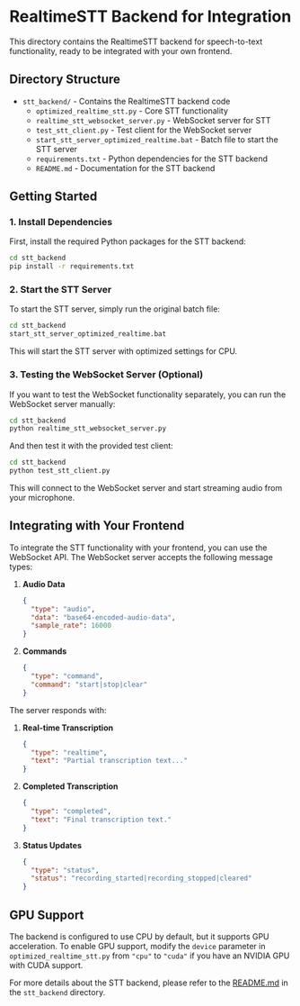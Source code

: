 # RealtimeSTT Backend for Integration

This directory contains the RealtimeSTT backend for speech-to-text functionality, ready to be integrated with your own frontend.

## Directory Structure

- `stt_backend/` - Contains the RealtimeSTT backend code
  - `optimized_realtime_stt.py` - Core STT functionality
  - `realtime_stt_websocket_server.py` - WebSocket server for STT
  - `test_stt_client.py` - Test client for the WebSocket server
  - `start_stt_server_optimized_realtime.bat` - Batch file to start the STT server
  - `requirements.txt` - Python dependencies for the STT backend
  - `README.md` - Documentation for the STT backend

## Getting Started

### 1. Install Dependencies

First, install the required Python packages for the STT backend:

```bash
cd stt_backend
pip install -r requirements.txt
```

### 2. Start the STT Server

To start the STT server, simply run the original batch file:

```bash
cd stt_backend
start_stt_server_optimized_realtime.bat
```

This will start the STT server with optimized settings for CPU.

### 3. Testing the WebSocket Server (Optional)

If you want to test the WebSocket functionality separately, you can run the WebSocket server manually:

```bash
cd stt_backend
python realtime_stt_websocket_server.py
```

And then test it with the provided test client:

```bash
cd stt_backend
python test_stt_client.py
```

This will connect to the WebSocket server and start streaming audio from your microphone.

## Integrating with Your Frontend

To integrate the STT functionality with your frontend, you can use the WebSocket API. The WebSocket server accepts the following message types:

1. **Audio Data**
   ```json
   {
     "type": "audio",
     "data": "base64-encoded-audio-data",
     "sample_rate": 16000
   }
   ```

2. **Commands**
   ```json
   {
     "type": "command",
     "command": "start|stop|clear"
   }
   ```

The server responds with:

1. **Real-time Transcription**
   ```json
   {
     "type": "realtime",
     "text": "Partial transcription text..."
   }
   ```

2. **Completed Transcription**
   ```json
   {
     "type": "completed",
     "text": "Final transcription text."
   }
   ```

3. **Status Updates**
   ```json
   {
     "type": "status",
     "status": "recording_started|recording_stopped|cleared"
   }
   ```

## GPU Support

The backend is configured to use CPU by default, but it supports GPU acceleration. To enable GPU support, modify the `device` parameter in `optimized_realtime_stt.py` from `"cpu"` to `"cuda"` if you have an NVIDIA GPU with CUDA support.

For more details about the STT backend, please refer to the [README.md](stt_backend/README.md) in the `stt_backend` directory. 